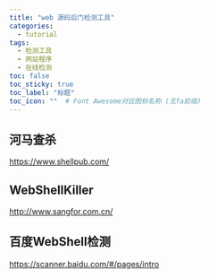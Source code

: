 ```yaml
---
title: "web 源码后门检测工具"
categories:
  - tutorial
tags:
  - 检测工具
  - 网站程序
  - 在线检测
toc: false
toc_sticky: true
toc_label: "标题"
toc_icon: ""  # Font Awesome对应图标名称 (无fa前缀)	
---
```

## 河马查杀
https://www.shellpub.com/

## WebShellKiller
http://www.sangfor.com.cn/

## 百度WebShell检测
https://scanner.baidu.com/#/pages/intro